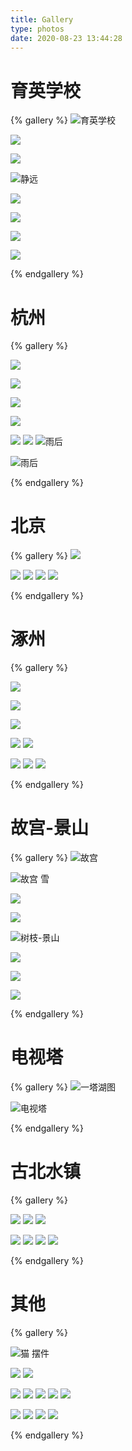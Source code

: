 ```yaml
---
title: Gallery
type: photos
date: 2020-08-23 13:44:28
---
```

# 育英学校
{% gallery %}
![育英学校](https://photos-picgo.oss-cn-beijing.aliyuncs.com/img/pasted-81.png)

![](https://photos-picgo.oss-cn-beijing.aliyuncs.com/img/pasted-83.png)

![](https://photos-picgo.oss-cn-beijing.aliyuncs.com/img/DSCF3068_effects.JPG)

![静远](https://photos-picgo.oss-cn-beijing.aliyuncs.com/img/pasted-82.png)

![](https://photos-picgo.oss-cn-beijing.aliyuncs.com/img/pasted-94.png)

![](https://photos-picgo.oss-cn-beijing.aliyuncs.com/img/pasted-86.png)

![](https://photos-picgo.oss-cn-beijing.aliyuncs.com/img/pasted-87.png)


![](https://photos-picgo.oss-cn-beijing.aliyuncs.com/img/IMG_20190214_131624-01.jpeg)


{% endgallery %}

# 杭州
{% gallery %}

![](https://photos-picgo.oss-cn-beijing.aliyuncs.com/img/2017-08-25_163334.jpg)

![](https://photos-picgo.oss-cn-beijing.aliyuncs.com/img/2017-08-25_125404.jpeg)

![](https://photos-picgo.oss-cn-beijing.aliyuncs.com/img/2017-08-25_125904.JPG)

![](https://photos-picgo.oss-cn-beijing.aliyuncs.com/img/2017-08-25_134402.JPG)

![](https://photos-picgo.oss-cn-beijing.aliyuncs.com/img/2017-08-26_131900.jpeg)
![](https://photos-picgo.oss-cn-beijing.aliyuncs.com/img/2017-08-24_111002.JPG)
![雨后](https://photos-picgo.oss-cn-beijing.aliyuncs.com/img/pasted-93.png)

![雨后](https://photos-picgo.oss-cn-beijing.aliyuncs.com/img/pasted-97.png)

{% endgallery %}

# 北京


{% gallery %}
![](https://photos-picgo.oss-cn-beijing.aliyuncs.com/img/pasted-84.png)


![](https://photos-picgo.oss-cn-beijing.aliyuncs.com/img/IMG_20191219_080124-EFFECTS.jpg)
![](https://photos-picgo.oss-cn-beijing.aliyuncs.com/img/WechatIMG529.jpeg)
![](https://photos-picgo.oss-cn-beijing.aliyuncs.com/img/WechatIMG531.jpeg)
![](https://photos-picgo.oss-cn-beijing.aliyuncs.com/img/WechatIMG530.jpeg)

{% endgallery %}


# 涿州

{% gallery %}

![](https://photos-picgo.oss-cn-beijing.aliyuncs.com/img/DSC00111.jpeg)

![](https://photos-picgo.oss-cn-beijing.aliyuncs.com/img/DSC00098.jpeg)

![](https://photos-picgo.oss-cn-beijing.aliyuncs.com/img/DSC00885.jpeg)

![](https://photos-picgo.oss-cn-beijing.aliyuncs.com/img/DSC01053.jpeg)
![](https://photos-picgo.oss-cn-beijing.aliyuncs.com/img/DSC00910.jpeg)

![](https://photos-picgo.oss-cn-beijing.aliyuncs.com/img/DSC00152.jpeg)
![](https://photos-picgo.oss-cn-beijing.aliyuncs.com/img/DSC00133.jpeg)
![](https://photos-picgo.oss-cn-beijing.aliyuncs.com/img/DSC00189.jpeg)


{% endgallery %}


# 故宫-景山

{% gallery %}
![故宫](https://photos-picgo.oss-cn-beijing.aliyuncs.com/img/pasted-79.png)

![故宫 雪](https://photos-picgo.oss-cn-beijing.aliyuncs.com/img/pasted-80.png)

![](https://photos-picgo.oss-cn-beijing.aliyuncs.com/img/DSC05858-01.jpeg)

![](https://photos-picgo.oss-cn-beijing.aliyuncs.com/img/DSC05861-01.jpeg)

![树枝-景山](https://photos-picgo.oss-cn-beijing.aliyuncs.com/img/pasted-95.png)

![](https://photos-picgo.oss-cn-beijing.aliyuncs.com/img/pasted-85.png)

![](https://photos-picgo.oss-cn-beijing.aliyuncs.com/img/pasted-99.png)

![](https://photos-picgo.oss-cn-beijing.aliyuncs.com/img/pasted-89.png)

{% endgallery %}

# 电视塔

{% gallery %}
![一塔湖图](https://photos-picgo.oss-cn-beijing.aliyuncs.com/img/pasted-78.png)

![电视塔](https://photos-picgo.oss-cn-beijing.aliyuncs.com/img/pasted-96.png)


{% endgallery %}



# 古北水镇

{% gallery %}



![](https://photos-picgo.oss-cn-beijing.aliyuncs.com/img/122CDB3F-25A7-44AA-94A3-A7A3D54BC95E_1_201_a.jpeg)
![](https://photos-picgo.oss-cn-beijing.aliyuncs.com/img/7CA8A879-666B-4373-9B3F-25C2097716CC_1_105_c.jpeg)
![](https://photos-picgo.oss-cn-beijing.aliyuncs.com/img/9FBF0E8F-1B15-4014-B7C7-C6C78B13EC7F_1_105_c.jpeg)


![](https://photos-picgo.oss-cn-beijing.aliyuncs.com/img/7A40B40B-B59C-4209-87BE-AA321A485184_1_105_c.jpeg)
![](https://photos-picgo.oss-cn-beijing.aliyuncs.com/img/891F0745-F658-447D-9D2D-88F116FEF7E4_1_105_c.jpeg)
![](https://photos-picgo.oss-cn-beijing.aliyuncs.com/img/F2866303-267A-459E-9B46-EC7022B0E021_1_105_c.jpeg)
![](https://photos-picgo.oss-cn-beijing.aliyuncs.com/img/4682BB92-0FB0-4286-BD4F-4D6B35AEF511_1_105_c.jpeg)

{% endgallery %}




# 其他


{% gallery %}

![猫 摆件](https://photos-picgo.oss-cn-beijing.aliyuncs.com/img/WechatIMG52.jpg)

![](https://photos-picgo.oss-cn-beijing.aliyuncs.com/img/pasted-88.png)
![](https://photos-picgo.oss-cn-beijing.aliyuncs.com/img/DSC09660-01.jpeg)

![](https://photos-picgo.oss-cn-beijing.aliyuncs.com/img/DSC07184-01.jpeg)
![](https://photos-picgo.oss-cn-beijing.aliyuncs.com/img/DSC07220-01.jpeg)
![](https://photos-picgo.oss-cn-beijing.aliyuncs.com/img/DSC07167-01.jpeg)
![](https://photos-picgo.oss-cn-beijing.aliyuncs.com/img/IMG_20180213_135440-01.jpeg)
![](https://photos-picgo.oss-cn-beijing.aliyuncs.com/img/DSC00240-01.jpeg)

![](https://photos-picgo.oss-cn-beijing.aliyuncs.com/img/New_DSC00220-02.jpeg)
![](https://photos-picgo.oss-cn-beijing.aliyuncs.com/img/New_DSC00147-01.jpeg)
![](https://photos-picgo.oss-cn-beijing.aliyuncs.com/img/New_DSC00157-01.jpeg)
![](https://photos-picgo.oss-cn-beijing.aliyuncs.com/img/New_DSC00148-01.jpeg)




{% endgallery %}